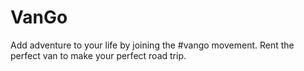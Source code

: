# VanGo
Add adventure to your life by joining the #vango movement. Rent the perfect van to make your perfect road trip.
